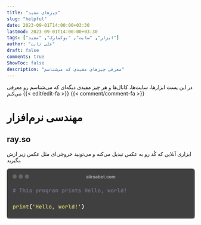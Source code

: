 ```yaml
---
title: "چیزهای مفید"
slug: "helpful"
date: 2023-09-01T14:00:00+03:30
lastmod: 2023-09-01T14:00:00+03:30
tags: ["ابزار", "سایت", "بوکمارک", "مفید"]
author: "علی ثابت"
draft: false
comments: true
ShowToc: false
description: "معرفی چیزهای مفیدی که می‌شناسم"
---
```

در این پست ابزارها، سایت‌ها، کانال‌ها و هر چیز مفیدی دیگه‌ای که می‌شناسم رو معرفی می‌کنم
{{< edit/edit-fa >}}
{{< comment/comment-fa >}}
# مهندسی نرم‌افزار
## ray.so
ابزاری آنلاین که کُد رو به عکس تبدیل می‌کنه و می‌تونید خروجی‌ای مثل عکس زیر ازش بگیرید.

![ray so](./images/ray-so.png#center)